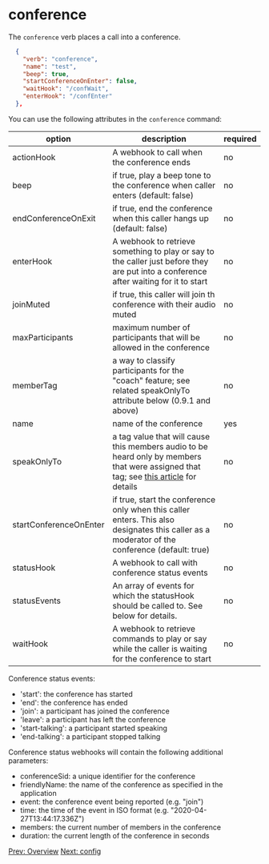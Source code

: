 # conference

The `conference` verb places a call into a conference.
```json
  {
    "verb": "conference",
    "name": "test",
    "beep": true,
    "startConferenceOnEnter": false,
    "waitHook": "/confWait",
    "enterHook": "/confEnter"   
  },
```
You can use the following attributes in the `conference` command:

| option        | description | required  |
| ------------- |-------------| -----|
| actionHook | A webhook to call when the conference ends | no |
| beep | if true, play a beep tone to the conference when caller enters (default: false) | no |
| endConferenceOnExit | if true, end the conference when this caller hangs up (default: false) | no |
| enterHook | A webhook to retrieve something to play or say to the caller just before they are put into a conference after waiting for it to start| no |
| joinMuted | if true, this caller will join th conference with their audio muted | no |
| maxParticipants | maximum number of participants that will be allowed in the conference | no |
| memberTag | a way to classify participants for the "coach" feature; see related speakOnlyTo attribute below (0.9.1 and above)| no |
| name | name of the conference | yes |
| speakOnlyTo | a tag value that will cause this members audio to be heard only by members that were assigned that tag; see [this article](/docs/supporting-articles/conferencing-coach-mode) for details | no |
| startConferenceOnEnter | if true, start the conference only when this caller enters.  This also designates this caller as a moderator of the conference (default: true) | no |
| statusHook | A webhook to call with conference status events | no |
| statusEvents | An array of events for which the statusHook should be called to. See below for details. | no | 
| waitHook | A webhook to retrieve commands to play or say while the caller is waiting for the conference to start | no |

Conference status events:

- 'start': the conference has started
- 'end': the conference has ended
- 'join': a participant has joined the conference
- 'leave': a participant has left the conference
- 'start-talking': a participant started speaking
- 'end-talking': a participant stopped talking

Conference status webhooks will contain the following additional parameters:

- conferenceSid: a unique identifier for the conference
- friendlyName: the name of the conference as specified in the application
- event: the conference event being reported (e.g. "join")
- time: the time of the event in ISO format (e.g. "2020-04-27T13:44:17.336Z")
- members: the current number of members in the conference
- duration: the current length of the conference in seconds

<p class="flex">
<a href="/docs/webhooks/overview">Prev: Overview</a>
<a href="/docs/webhooks/config">Next: config</a>
</p>
